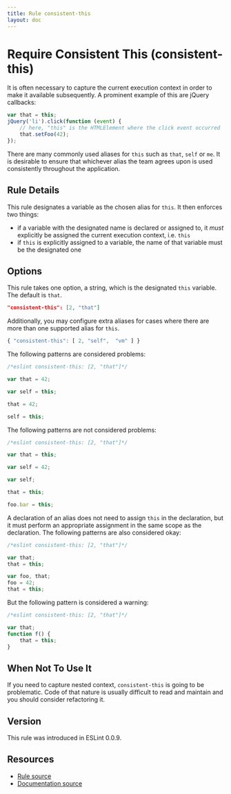 ```yaml
---
title: Rule consistent-this
layout: doc
---
```

<!-- Note: No pull requests accepted for this file. See README.md in the root directory for details. -->
# Require Consistent This (consistent-this)

It is often necessary to capture the current execution context in order to make it available subsequently. A prominent example of this are jQuery callbacks:

```js
var that = this;
jQuery('li').click(function (event) {
    // here, "this" is the HTMLElement where the click event occurred
    that.setFoo(42);
});
```

There are many commonly used aliases for `this` such as `that`, `self` or `me`. It is desirable to ensure that whichever alias the team agrees upon is used consistently throughout the application.

## Rule Details

This rule designates a variable as the chosen alias for `this`. It then enforces two things:

* if a variable with the designated name is declared or assigned to, it *must* explicitly be assigned the current execution context, i.e. `this`
* if `this` is explicitly assigned to a variable, the name of that variable must be the designated one

## Options

This rule takes one option, a string, which is the designated `this` variable. The default is `that`.

```json
"consistent-this": [2, "that"]
```

Additionally, you may configure extra aliases for cases where there are more than one supported alias for `this`.

```js
{ "consistent-this": [ 2, "self",  "vm" ] }
```

The following patterns are considered problems:

```js
/*eslint consistent-this: [2, "that"]*/

var that = 42;

var self = this;

that = 42;

self = this;
```

The following patterns are not considered problems:

```js
/*eslint consistent-this: [2, "that"]*/

var that = this;

var self = 42;

var self;

that = this;

foo.bar = this;
```

A declaration of an alias does not need to assign `this` in the declaration, but it must perform an appropriate assignment in the same scope as the declaration. The following patterns are also considered okay:

```js
/*eslint consistent-this: [2, "that"]*/

var that;
that = this;

var foo, that;
foo = 42;
that = this;
```

But the following pattern is considered a warning:

```js
/*eslint consistent-this: [2, "that"]*/

var that;
function f() {
    that = this;
}
```

## When Not To Use It

If you need to capture nested context, `consistent-this` is going to be problematic. Code of that nature is usually difficult to read and maintain and you should consider refactoring it.

## Version

This rule was introduced in ESLint 0.0.9.

## Resources

* [Rule source](https://github.com/eslint/eslint/tree/master/lib/rules/consistent-this.js)
* [Documentation source](https://github.com/eslint/eslint/tree/master/docs/rules/consistent-this.md)
